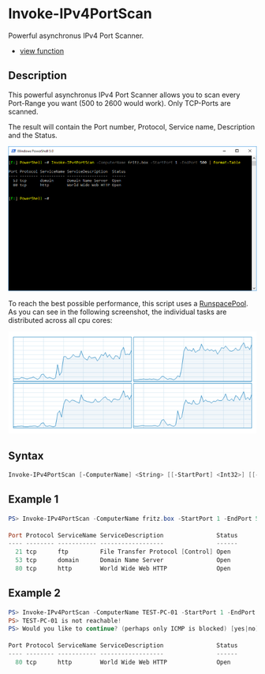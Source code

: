 # Invoke-IPv4PortScan

Powerful asynchronus IPv4 Port Scanner.

* [view function](https://github.com/BornToBeRoot/PowerShell/blob/master/Module/LazyAdmin/Functions/Invoke-IPv4PortScan.ps1)

## Description

This powerful asynchronus IPv4 Port Scanner allows you to scan every Port-Range you want (500 to 2600 would work). Only TCP-Ports are scanned.

The result will contain the Port number, Protocol, Service name, Description and the Status.

![Screenshot](Images/Invoke-IPv4PortScan.png?raw=true "Invoke-IPv4PortScan")

To reach the best possible performance, this script uses a [RunspacePool](https://msdn.microsoft.com/en-US/library/system.management.automation.runspaces.runspacepool(v=vs.85).aspx). As you can see in the following screenshot, the individual tasks are distributed across all cpu cores:

![Screenshot](Images/Invoke-IPv4PortScan_CPUusage.png?raw=true "CPU usage")

## Syntax

```powershell
Invoke-IPv4PortScan [-ComputerName] <String> [[-StartPort] <Int32>] [[-EndPort] <Int32>] [[-Threads] <Int32>] [[-Force]] [[-UpdateList]] [<CommonParameters>]
```

## Example 1

```powershell
PS> Invoke-IPv4PortScan -ComputerName fritz.box -StartPort 1 -EndPort 500

Port Protocol ServiceName ServiceDescription               Status
---- -------- ----------- ------------------               ------
  21 tcp      ftp         File Transfer Protocol [Control] Open
  53 tcp      domain      Domain Name Server               Open
  80 tcp      http        World Wide Web HTTP              Open
```

## Example 2

```powershell
PS> Invoke-IPv4PortScan -ComputerName TEST-PC-01 -StartPort 1 -EndPort 500
PS> TEST-PC-01 is not reachable!
PS> Would you like to continue? (perhaps only ICMP is blocked) [yes|no]: yes

Port Protocol ServiceName ServiceDescription               Status
---- -------- ----------- ------------------               ------
  80 tcp      http        World Wide Web HTTP              Open
```